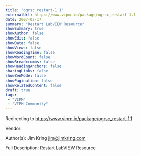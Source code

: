 ```yaml
---
title: "ogrsc_restart-1.1"
externalUrl: https://www.vipm.io/package/ogrsc_restart-1.1
date: 2007-02-17
summary: "Restart LabVIEW Resource"
showSummary: true
showAuthor: false
showEdit: false
showData: false
showViews: false
showReadingTime: false
showWordCount: false
showBreadcrumbs: false
showHeadingAnchors: false
sharingLinks: false
showZenMode: false
showPagination: false
showRelatedContent: false
draft: true
tags:
 - "VIPM"
 - "VIPM Community"
---
```


Redirecting to https://www.vipm.io/package/ogrsc_restart-1.1

Vendor: 

Author(s): Jim Kring <jim@jimkring.com>
 
Full Description:
Restart LabVIEW Resource